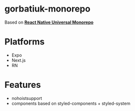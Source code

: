 # gorbatiuk-monorepo

 Based on __[React Native Universal Monorepo](https://github.com/mmazzarolo/react-native-universal-monorepo)__
 
# Platforms
* Expo
* Next.js
* RN

# Features
* nohoistsupport
* components based on styled-components + styled-system 
